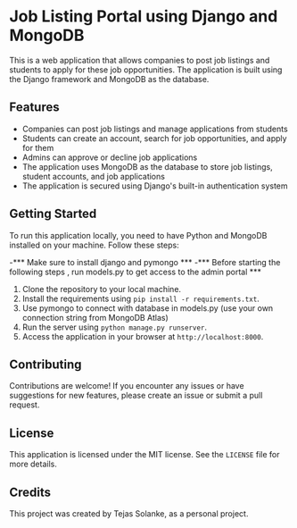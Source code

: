 # Job Listing Portal using Django and MongoDB

This is a web application that allows companies to post job listings and students to apply for these job opportunities. The application is built using the Django framework and MongoDB as the database.

## Features

- Companies can post job listings and manage applications from students
- Students can create an account, search for job opportunities, and apply for them
- Admins can approve or decline job applications
- The application uses MongoDB as the database to store job listings, student accounts, and job applications
- The application is secured using Django's built-in authentication system

## Getting Started

To run this application locally, you need to have Python and MongoDB installed on your machine. Follow these steps:

-*** Make sure to install django and pymongo ***
-*** Before starting the following steps , run models.py to get access to the admin portal ***

1. Clone the repository to your local machine.
2. Install the requirements using `pip install -r requirements.txt`.
3. Use pymongo to connect with database in models.py (use your own connection string from MongoDB Atlas)
4. Run the server using `python manage.py runserver`.
5. Access the application in your browser at `http://localhost:8000`.

## Contributing

Contributions are welcome! If you encounter any issues or have suggestions for new features, please create an issue or submit a pull request.

## License

This application is licensed under the MIT license. See the `LICENSE` file for more details.

## Credits

This project was created by Tejas Solanke, as a personal project.
